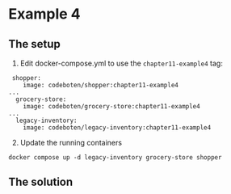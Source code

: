 # Example 4

## The setup

1. Edit docker-compose.yml to use the `chapter11-example4` tag:

```
 shopper:
    image: codeboten/shopper:chapter11-example4
...
  grocery-store:
    image: codeboten/grocery-store:chapter11-example4
...
  legacy-inventory:
    image: codeboten/legacy-inventory:chapter11-example4
```

2. Update the running containers

```
docker compose up -d legacy-inventory grocery-store shopper
```

## The solution
